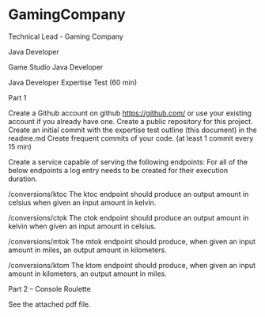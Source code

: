 # GamingCompany
Technical Lead - Gaming Company

Java Developer

Game Studio Java Developer

Java Developer Expertise Test (60 min)

Part 1

Create a Github account  on github https://github.com/ or use your existing account if you already have one.
Create a public repository for this project.
Create an initial commit with the expertise test outline (this document)  in the readme.md
Create frequent commits of your code. (at least 1 commit every 15 min)

Create a service capable of serving the following endpoints:
For all of the below endpoints a log entry needs to be created for their execution duration.

/conversions/ktoc
The ktoc endpoint should produce an output amount in celsius when given an input amount in kelvin.

/conversions/ctok
The ctok endpoint should produce an output amount in kelvin when given an input amount in celsius.

/conversions/mtok
The mtok endpoint should produce, when given an input amount in miles, an output amount in kilometers.

/conversions/ktom
The ktom endpoint should produce, when given an input amount in kilometers, an output amount in miles.

Part 2 – Console Roulette

See the attached pdf file.
